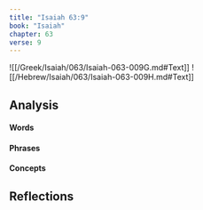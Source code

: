 ```yaml
---
title: "Isaiah 63:9"
book: "Isaiah"
chapter: 63
verse: 9
---
```

![[/Greek/Isaiah/063/Isaiah-063-009G.md#Text]]
![[/Hebrew/Isaiah/063/Isaiah-063-009H.md#Text]]

## Analysis

#### Words

#### Phrases

#### Concepts

## Reflections
